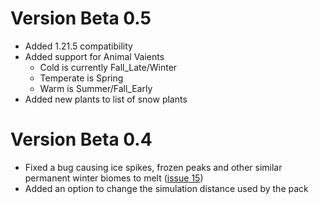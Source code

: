 # Version Beta 0.5
- Added 1.21.5 compatibility
- Added support for Animal Vaients
    - Cold is currently Fall_Late/Winter
    - Temperate is Spring
    - Warm is Summer/Fall_Early
- Added new plants to list of snow plants

# Version Beta 0.4
- Fixed a bug causing ice spikes, frozen peaks and other similar permanent winter biomes to melt ([issue 15](https://github.com/slicedlime/seasons/issues/15))
- Added an option to change the simulation distance used by the pack
